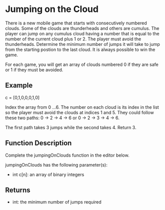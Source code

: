 # Jumping on the Cloud

There is a new mobile game that starts with consecutively numbered clouds. Some of the clouds are thunderheads and others are cumulus. The player can jump on any cumulus cloud having a number that is equal to the number of the current cloud plus 1 or 2. The player must avoid the thunderheads. Determine the minimum number of jumps it will take to jump from the starting postion to the last cloud. It is always possible to win the game.

For each game, you will get an array of clouds numbered 0 if they are safe or 1 if they must be avoided.

## Example

c = [0,1,0,0,0,1,0]

Index the array from 0 ...6. The number on each cloud is its index in the list so the player must avoid the clouds at indices 1 and 5. They could follow these two paths: 0 -> 2 -> 4 -> 6 or 0 -> 2 -> 3 -> 4 -> 6.

The first path takes 3 jumps while the second takes 4. Return 3.

## Function Description

Complete the jumpingOnClouds function in the editor below.

jumpingOnClouds has the following parameter(s):

- int c[n]: an array of binary integers

## Returns

- int: the minimum number of jumps required